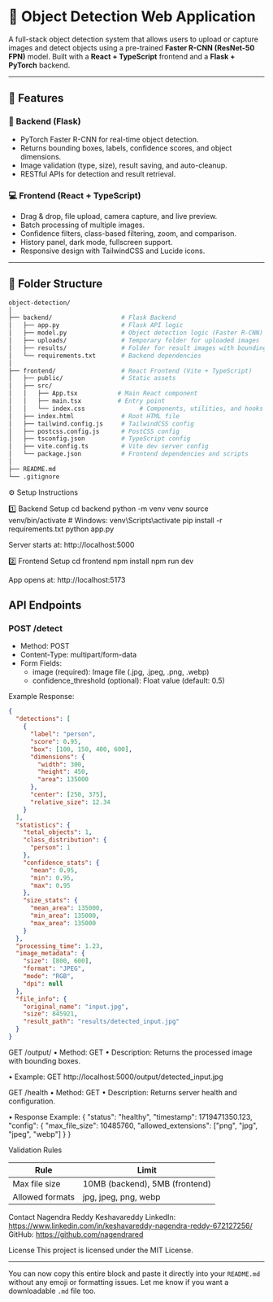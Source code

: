 # 🎯 Object Detection Web Application

A full-stack object detection system that allows users to upload or capture images and detect objects using a pre-trained **Faster R-CNN (ResNet-50 FPN)** model. Built with a **React + TypeScript** frontend and a **Flask + PyTorch** backend.

---

## 🚀 Features

### 🧠 Backend (Flask)
- PyTorch Faster R-CNN for real-time object detection.
- Returns bounding boxes, labels, confidence scores, and object dimensions.
- Image validation (type, size), result saving, and auto-cleanup.
- RESTful APIs for detection and result retrieval.

### 💻 Frontend (React + TypeScript)
- Drag & drop, file upload, camera capture, and live preview.
- Batch processing of multiple images.
- Confidence filters, class-based filtering, zoom, and comparison.
- History panel, dark mode, fullscreen support.
- Responsive design with TailwindCSS and Lucide icons.

---

## 📁 Folder Structure

```bash
object-detection/
│
├── backend/                   # Flask Backend
│   ├── app.py                 # Flask API logic
│   ├── model.py               # Object detection logic (Faster R-CNN)
│   ├── uploads/               # Temporary folder for uploaded images
│   ├── results/               # Folder for result images with bounding boxes
│   └── requirements.txt       # Backend dependencies
│
├── frontend/                  # React Frontend (Vite + TypeScript)
│   ├── public/                # Static assets
│   ├── src/
│   │   ├── App.tsx           # Main React component
│   │   ├── main.tsx          # Entry point
│   │   └── index.css               # Components, utilities, and hooks
│   ├── index.html             # Root HTML file
│   ├── tailwind.config.js     # TailwindCSS config
│   ├── postcss.config.js      # PostCSS config
│   ├── tsconfig.json          # TypeScript config
│   ├── vite.config.ts         # Vite dev server config
│   └── package.json           # Frontend dependencies and scripts
│
├── README.md
└── .gitignore
```
⚙️ Setup Instructions

1️⃣ Backend Setup
cd backend
python -m venv venv
source venv/bin/activate  # Windows: venv\Scripts\activate
pip install -r requirements.txt
python app.py

Server starts at: http://localhost:5000

2️⃣ Frontend Setup
cd frontend
npm install
npm run dev

App opens at: http://localhost:5173

## API Endpoints

### POST /detect

- Method: POST
- Content-Type: multipart/form-data
- Form Fields:
  - image (required): Image file (.jpg, .jpeg, .png, .webp)
  - confidence_threshold (optional): Float value (default: 0.5)

Example Response:

```json
{
  "detections": [
    {
      "label": "person",
      "score": 0.95,
      "box": [100, 150, 400, 600],
      "dimensions": {
        "width": 300,
        "height": 450,
        "area": 135000
      },
      "center": [250, 375],
      "relative_size": 12.34
    }
  ],
  "statistics": {
    "total_objects": 1,
    "class_distribution": {
      "person": 1
    },
    "confidence_stats": {
      "mean": 0.95,
      "min": 0.95,
      "max": 0.95
    },
    "size_stats": {
      "mean_area": 135000,
      "min_area": 135000,
      "max_area": 135000
    }
  },
  "processing_time": 1.23,
  "image_metadata": {
    "size": [800, 600],
    "format": "JPEG",
    "mode": "RGB",
    "dpi": null
  },
  "file_info": {
    "original_name": "input.jpg",
    "size": 845921,
    "result_path": "results/detected_input.jpg"
  }
}
```
GET /output/<filename>
•  Method: GET
•  Description: Returns the processed image with bounding boxes.

•  Example:
   GET http://localhost:5000/output/detected_input.jpg

GET /health
•  Method: GET
•  Description: Returns server health and configuration.

•  Response Example:
{
  "status": "healthy",
  "timestamp": 1719471350.123,
  "config": {
    "max_file_size": 10485760,
    "allowed_extensions": ["png", "jpg", "jpeg", "webp"]
  }
}

Validation Rules

| Rule            | Limit                          |
| --------------- | ------------------------------ |
| Max file size   | 10MB (backend), 5MB (frontend) |
| Allowed formats | jpg, jpeg, png, webp           |

Contact
Nagendra Reddy Keshavareddy
LinkedIn: https://www.linkedin.com/in/keshavareddy-nagendra-reddy-672127256/
GitHub: https://github.com/nagendrared

License
This project is licensed under the MIT License.

---

You can now copy this entire block and paste it directly into your `README.md` without any emoji or formatting issues. Let me know if you want a downloadable `.md` file too.



